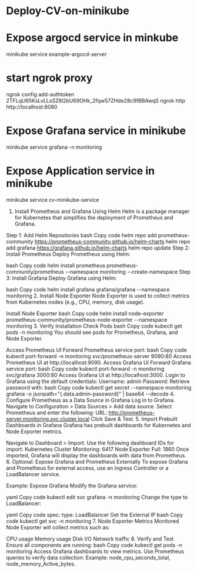 # Deploy-CV-on-minikube

# Expose argocd service in minkube
 minikube service example-argocd-server

# start ngrok proxy
 ngrok config add-authtoken 2TFLqU65KsLvLLsSZ6l2bU69OHk_2fqw57ZHde28c9fBBAwqS
 ngrok http http://localhost:8080

# Expose Grafana service in minikube
 minikube service grafana -n monitoring

# Expose Application service in minikube
 minikube service cv-minikube-service


1. Install Prometheus and Grafana Using Helm
Helm is a package manager for Kubernetes that simplifies the deployment of Prometheus and Grafana.

Step 1: Add Helm Repositories
bash
Copy code
helm repo add prometheus-community https://prometheus-community.github.io/helm-charts
helm repo add grafana https://grafana.github.io/helm-charts
helm repo update
Step 2: Install Prometheus
Deploy Prometheus using Helm:

bash
Copy code
helm install prometheus prometheus-community/prometheus --namespace monitoring --create-namespace
Step 3: Install Grafana
Deploy Grafana using Helm:

bash
Copy code
helm install grafana grafana/grafana --namespace monitoring
2. Install Node Exporter
Node Exporter is used to collect metrics from Kubernetes nodes (e.g., CPU, memory, disk usage).

Install Node Exporter
bash
Copy code
helm install node-exporter prometheus-community/prometheus-node-exporter --namespace monitoring
3. Verify Installation
Check Pods
bash
Copy code
kubectl get pods -n monitoring
You should see pods for Prometheus, Grafana, and Node Exporter.

Access Prometheus UI
Forward Prometheus service port:
bash
Copy code
kubectl port-forward -n monitoring svc/prometheus-server 9090:80
Access Prometheus UI at http://localhost:9090.
Access Grafana UI
Forward Grafana service port:
bash
Copy code
kubectl port-forward -n monitoring svc/grafana 3000:80
Access Grafana UI at http://localhost:3000.
Login to Grafana using the default credentials:
Username: admin
Password: Retrieve password with:
bash
Copy code
kubectl get secret --namespace monitoring grafana -o jsonpath="{.data.admin-password}" | base64 --decode
4. Configure Prometheus as a Data Source in Grafana
Log in to Grafana.
Navigate to Configuration > Data Sources > Add data source.
Select Prometheus and enter the following:
URL: http://prometheus-server.monitoring.svc.cluster.local
Click Save & Test.
5. Import Prebuilt Dashboards in Grafana
Grafana has prebuilt dashboards for Kubernetes and Node Exporter metrics.

Navigate to Dashboard > Import.
Use the following dashboard IDs for import:
Kubernetes Cluster Monitoring: 6417
Node Exporter Full: 1860
Once imported, Grafana will display the dashboards with data from Prometheus.
6. Optional: Expose Grafana and Prometheus Externally
To expose Grafana and Prometheus for external access, use an Ingress Controller or a LoadBalancer service.

Example: Expose Grafana
Modify the Grafana service:

yaml
Copy code
kubectl edit svc grafana -n monitoring
Change the type to LoadBalancer:

yaml
Copy code
spec:
  type: LoadBalancer
Get the External IP
bash
Copy code
kubectl get svc -n monitoring
7. Node Exporter Metrics Monitored
Node Exporter will collect metrics such as:

CPU usage
Memory usage
Disk I/O
Network traffic
8. Verify and Test
Ensure all components are running:
bash
Copy code
kubectl get pods -n monitoring
Access Grafana dashboards to view metrics.
Use Prometheus queries to verify data collection:
Example: node_cpu_seconds_total, node_memory_Active_bytes.